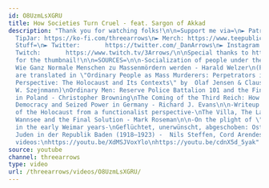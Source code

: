 ```yaml
---
id: O8UzmLsXGRU
title: How Societies Turn Cruel - feat. Sargon of Akkad
description: "Thank you for watching folks!\n\n=Support me via=\n► Patreon: https://www.patreon.com/join/ThreeArrows?\n►
  TipJar: https://ko-fi.com/threearrows\n► Merch: https://www.teepublic.com/stores/dan-arrows?ref_id=9679\n\n=Other
  Stuff=\n► Twitter:       https://twitter.com/_DanArrows\n► Instagram: https://www.instagram.com/dan.arrows/\n►
  Twitch:       https://www.twitch.tv/3Arrows/\n\nSpecial thanks to https://twitter.com/RobotBrush
  for the thumbnail!\n\n=SOURCES=\n\n-Socialization of people under the Nazi regime-\nTäter:
  Wie Ganz Normale Menschen zu Massenmördern werden - Harald Welzer\n(Parts of it
  are translated in \"Ordinary People as Mass Murderers: Perpetrators in Comparative
  Perspective: The Holocaust and Its Contexts\" by  Olaf Jensen & Claus-Christian
  W. Szejnmann)\nOrdinary Men: Reserve Police Battalion 101 and the Final Solution
  in Poland - Christopher Browning\nThe Coming of the Third Reich: How the Nazis Destroyed
  Democracy and Seized Power in Germany - Richard J. Evans\n\n-Writeup on the progression
  of the Holocaust from a functionalist perspective-\nThe Villa, The Lake, The Meeting:
  Wannsee and the Final Solution - Mark Roseman\n\n-On the plight of \"Ost-Juden\"
  in the early Weimar years-\nGeflüchtet, unerwünscht, abgeschoben: Osteuropäische
  Juden in der Republik Baden (1918–1923) -  Nils Steffen, Cord Arendes \n\nhttps://www.nytimes.com/2019/06/21/us/migrant-children-border-soap.html\nhttps://www.nbcnews.com/politics/immigration/thousands-immigrants-suffer-solitary-confinement-u-s-detention-centers-n1007881\nhttps://www.cbsnews.com/news/dhs-inspector-general-report-reveals-squalid-conditions-at-migrant-detention-centers/\nhttps://www.nbcnews.com/politics/immigration/24-immigrants-have-died-ice-custody-during-trump-administration-n1015291\nhttps://www.snopes.com/fact-check/aoc-empty-parking-lot/\nhttps://www.nbcnews.com/news/us-news/no-shower-no-shower-migrants-shout-pence-visits-texas-detention-n1029426\nhttps://edition.cnn.com/2019/06/19/opinions/liz-cheney-alexandria-ocasio-cortez-concentration-camps-snyder/index.html\nhttps://theintercept.com/2019/06/27/ice-solitary-confinement-abuse-watchdog/\nhttps://theintercept.com/2019/05/21/ice-solitary-confinement-immigration-detention/\nhttps://transequality.org/the-discrimination-administration\n\nSargon
  videos:\nhttps://youtu.be/XdMSJVoxYlo\nhttps://youtu.be/cdnX5d_5yak"
source: youtube
channel: threearrows
type: video
url: /threearrows/videos/O8UzmLsXGRU/
---
```

